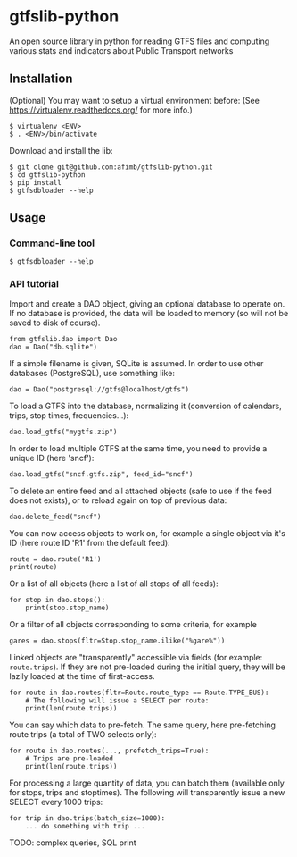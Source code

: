 # gtfslib-python
An open source library in python for reading GTFS files and computing various stats and indicators about Public Transport networks

## Installation

(Optional) You may want to setup a virtual environment before:
(See https://virtualenv.readthedocs.org/ for more info.)

	$ virtualenv <ENV>
	$ . <ENV>/bin/activate

Download and install the lib:

	$ git clone git@github.com:afimb/gtfslib-python.git
	$ cd gtfslib-python
	$ pip install
	$ gtfsdbloader --help

## Usage

### Command-line tool

	$ gtfsdbloader --help

### API tutorial

Import and create a DAO object, giving an optional database to operate on. If no database is provided, the data will be loaded to memory (so will not be saved to disk of course).

	from gtfslib.dao import Dao
	dao = Dao("db.sqlite")

If a simple filename is given, SQLite is assumed. In order to use other databases (PostgreSQL), use something like:

	dao = Dao("postgresql://gtfs@localhost/gtfs")

To load a GTFS into the database, normalizing it (conversion of calendars, trips, stop times, frequencies...):

	dao.load_gtfs("mygtfs.zip")

In order to load multiple GTFS at the same time, you need to provide a unique ID (here 'sncf'):

	dao.load_gtfs("sncf.gtfs.zip", feed_id="sncf")

To delete an entire feed and all attached objects (safe to use if the feed does not exists), or to reload again on top of previous data:

	dao.delete_feed("sncf")

You can now access objects to work on, for example a single object via it's ID (here route ID 'R1' from the default feed):

	route = dao.route('R1')
	print(route)

Or a list of all objects (here a list of all stops of all feeds):

	for stop in dao.stops():
		print(stop.stop_name)

Or a filter of all objects corresponding to some criteria, for example

	gares = dao.stops(fltr=Stop.stop_name.ilike("%gare%"))

Linked objects are "transparently" accessible via fields (for example: `route.trips`).
If they are not pre-loaded during the initial query, they will be lazily loaded at the time of first-access.

	for route in dao.routes(fltr=Route.route_type == Route.TYPE_BUS):
		# The following will issue a SELECT per route:
		print(len(route.trips))

You can say which data to pre-fetch. The same query, here pre-fetching route trips (a total of TWO selects only):

	for route in dao.routes(..., prefetch_trips=True):
		# Trips are pre-loaded
		print(len(route.trips))

For processing a large quantity of data, you can batch them (available only for stops, trips and stoptimes). The following will transparently issue a new SELECT every 1000 trips:

	for trip in dao.trips(batch_size=1000):
		... do something with trip ...

TODO: complex queries, SQL print
